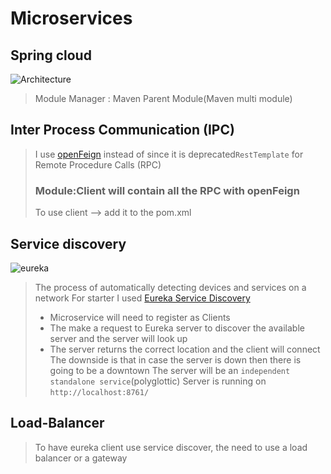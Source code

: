 # Microservices

## Spring cloud

![Architecture](https://user-images.githubusercontent.com/40702606/144061535-7a42e85b-59d6-4f7f-9c35-18a48b49e6de.png)

> Module Manager : Maven Parent Module(Maven multi module)

## Inter Process Communication (IPC)

> I use [openFeign](https://spring.io/projects/spring-cloud-openfeign) instead of since it 
> is deprecated`RestTemplate` for Remote Procedure Calls (RPC)
> ### Module:Client will contain all the RPC with openFeign
> To use client --> add it to the pom.xml

## Service discovery

![eureka](https://miro.medium.com/v2/resize:fit:1100/format:webp/1*4F7jh6PNf5CDK6pN4H9UHw.jpeg)

> The process of automatically detecting devices and services on a network
> For starter I used [Eureka Service Discovery](https://spring.io/projects/spring-cloud-netflix)
> * Microservice will need to register as Clients
> * The make a request to Eureka server to discover the available server and the server will look up
> * The server returns the correct location and the client will connect
> The downside is that in case the server is down then there is going to be a downtown
> The server will be an `independent standalone service`(polyglottic)
> Server is running on `http://localhost:8761/`

## Load-Balancer
> To have eureka client use service discover, the need to use a load balancer or a gateway